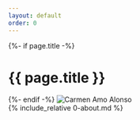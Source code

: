 ```yaml
---
layout: default
order: 0
---
```


<link rel="icon" type="image/png" sizes="32x32" href="/assets/imgs/favicon-32x32.png">

<div class="home">
  {%- if page.title -%}
    <h1 class="page-heading">{{ page.title }}</h1>
  {%- endif -%}
  <!-- <h3 style="font-size:18pt"> Welcome to my website! </h3> -->
  <img id="myphoto" alt="Carmen Amo Alonso" src="{{ "/assets/imgs/me.jpg" | relative_url }}"/>
    <div id="aboutme">
  {% include_relative 0-about.md %}
  </div>
  
<!---
<div id="recent-news">
    <div id="news">

    {% for currentyear in (2019..2022) reversed %}
    <section class="year">
    <h3>{{ currentyear }}</h3>
    <ul>
    {% for news in site.categories.news %}
    {% capture newsyear %}{{ news.date | date: "%Y"  }}{% endcapture %}
    {% assign newsyear = newsyear | plus: 0 %}
    {% if newsyear ==  currentyear %}
    <li>{{news.content}}</li>
    {% endif %}
    {% endfor %}
    </ul>
    </section>
    {% endfor %}
    </div> 
</div>
--->
